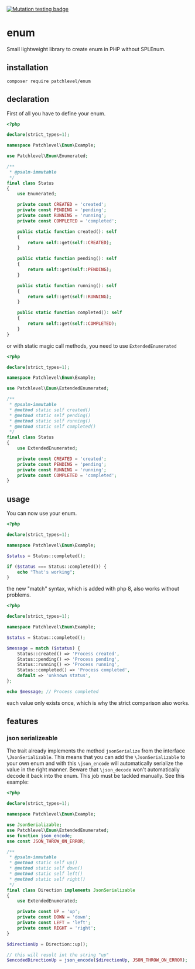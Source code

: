 [![Mutation testing badge](https://img.shields.io/endpoint?style=flat&url=https%3A%2F%2Fbadge-api.stryker-mutator.io%2Fgithub.com%2Fpatchlevel%2Fenum%2Fmaster)](https://dashboard.stryker-mutator.io/reports/github.com/patchlevel/enum/master)

# enum

Small lightweight library to create enum in PHP without SPLEnum.

## installation

```
composer require patchlevel/enum
```

## declaration

First of all you have to define your enum.

```php
<?php

declare(strict_types=1);

namespace Patchlevel\Enum\Example;

use Patchlevel\Enum\Enumerated;

/**
 * @psalm-immutable
 */
final class Status
{
    use Enumerated;

    private const CREATED = 'created';
    private const PENDING = 'pending';
    private const RUNNING = 'running';
    private const COMPLETED = 'completed';

    public static function created(): self
    {
        return self::get(self::CREATED);
    }

    public static function pending(): self
    {
        return self::get(self::PENDING);
    }

    public static function running(): self
    {
        return self::get(self::RUNNING);
    }

    public static function completed(): self
    {
        return self::get(self::COMPLETED);
    }
}
```

or with static magic call methods, you need to use `ExtendedEnumerated`

```php
<?php

declare(strict_types=1);

namespace Patchlevel\Enum\Example;

use Patchlevel\Enum\ExtendedEnumerated;

/**
 * @psalm-immutable
 * @method static self created()
 * @method static self pending()
 * @method static self running()
 * @method static self completed()
 */
final class Status
{
    use ExtendedEnumerated;

    private const CREATED = 'created';
    private const PENDING = 'pending';
    private const RUNNING = 'running';
    private const COMPLETED = 'completed';
}
````

## usage

You can now use your enum.

```php
<?php 

declare(strict_types=1);

namespace Patchlevel\Enum\Example;

$status = Status::completed();

if ($status === Status::completed()) {
    echo "That's working";
}
```

the new "match" syntax, which is added with php 8, also works without problems.

```php
<?php 

declare(strict_types=1);

namespace Patchlevel\Enum\Example;

$status = Status::completed();

$message = match ($status) {
    Status::created() => 'Process created',
    Status::pending() => 'Process pending',
    Status::running() => 'Process running',
    Status::completed() => 'Process completed',
    default => 'unknown status',
};

echo $message; // Process completed
```

each value only exists once, which is why the strict comparison also works.

## features

### json serializeable

The trait already implements the method `jsonSerialize` from the interface `\JsonSerializable`. This means that you can
add the `\JsonSerializable` to your own enum and with this `\json_encode` will automatically serialize the value in the
right manner. Beware that `\json_decode` won't automatically decode it back into the enum. This job must be tackled
manually. See this example:

```php
<?php

declare(strict_types=1);

namespace Patchlevel\Enum\Example;

use JsonSerializable;
use Patchlevel\Enum\ExtendedEnumerated;
use function json_encode;
use const JSON_THROW_ON_ERROR;

/**
 * @psalm-immutable
 * @method static self up()
 * @method static self down()
 * @method static self left()
 * @method static self right()
 */
final class Direction implements JsonSerializable
{
    use ExtendedEnumerated;

    private const UP = 'up';
    private const DOWN = 'down';
    private const LEFT = 'left';
    private const RIGHT = 'right';
}

$directionUp = Direction::up();

// this will result int the string "up"
$encodedDirectionUp = json_encode($directionUp, JSON_THROW_ON_ERROR);
```
